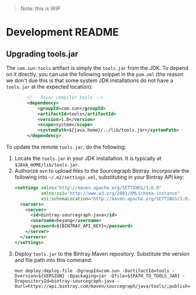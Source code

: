 > Note: this is WIP

# Development README

## Upgrading tools.jar

The `com.sun:tools` artifact is simply the `tools.jar` from the JDK. To depend on it directly, you
can use the following snippet in the `pom.xml` (the reason we don't due this is that some system JDK
installations do not have a `tools.jar` at the expected location):

```xml
        <!-- Javac compiler tools -->
        <dependency>
            <groupId>com.sun</groupId>
            <artifactId>tools</artifactId>
            <version>1.8</version>
            <scope>system</scope>
            <systemPath>${java.home}/../lib/tools.jar</systemPath>
        </dependency>

```

To update the remote `tools.jar`, do the following:

1. Locate the `tools.jar` in your JDK installation. It is typically at `$JAVA_HOME/lib/tools.jar`.
1. Authorize `mvn` to upload files to the Sourcegraph Bintray. Incorporate the following into `~/.m2/settings.xml`, substituting in your Bintray API key:
   ```xml
   <settings xmlns="http://maven.apache.org/SETTINGS/1.0.0"
             xmlns:xsi="http://www.w3.org/2001/XMLSchema-instance"
             xsi:schemaLocation="http://maven.apache.org/SETTINGS/1.0.0 https://maven.apache.org/xsd/settings-1.0.0.xsd">
     <servers>
       <server>
         <id>bintray-sourcegraph-java</id>
         <username>beyang</username>
         <password>${BINTRAY_API_KEY}</password>
       </server>
     </servers>
   </settings>
   ```
1. Deploy `tools.jar` to the Bintray Maven repository. Substitute the version and file path into this command:
   ```
   mvn deploy:deploy-file -DgroupId=com.sun -DartifactId=tools -Dversion=${VERSION} -Dpackaging=jar -Dfile=${PATH_TO_TOOLS_JAR} -DrepositoryId=bintray-sourcegraph-java -Durl=https://api.bintray.com/maven/sourcegraph/java/tools/;publish=1
   ```
